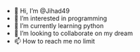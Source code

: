 - 👋 Hi, I’m @Jihad49
- 👀 I’m interested in programming
- 🌱 I’m currently learning python
- 💞️ I’m looking to collaborate on my dream
- 📫 How to reach me no limit

<!---
Jihad49/Jihad49 is a ✨ special ✨ repository because its `README.md` (this file) appears on your GitHub profile.
You can click the Preview link to take a look at your changes.
--->
